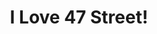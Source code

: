 ---
title: "I Love 47 Street!"
url: /ciudad-autonoma-de-buenos-aires/i-love-47-street-avenida-avellaneda/
shop: Allgemein
---